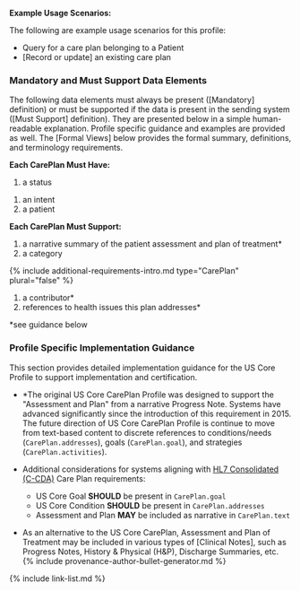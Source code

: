 **Example Usage Scenarios:**

The following are example usage scenarios for this profile:

-   Query for a care plan belonging to a Patient
-   [Record or update] an existing care plan

### Mandatory and Must Support Data Elements

The following data elements must always be present ([Mandatory] definition) or must be supported if the data is present in the sending system ([Must Support] definition). They are presented below in a simple human-readable explanation. Profile specific guidance and examples are provided as well. The [Formal Views] below provides the formal summary, definitions, and terminology requirements.

**Each CarePlan Must Have:**

1. a status
<!-- 1. a category -->
1. an intent
2. a patient

**Each CarePlan Must Support:**

1. a narrative summary of the patient assessment and plan of treatment*
2. <span class="bg-success" markdown="1">a category</span><!-- new-content -->
<!-- 1. a category code of "assess-plan" -->

{% include additional-requirements-intro.md type="CarePlan" plural="false" %}

1. a contributor*
2. <span class="bg-success" markdown="1">references to health issues this plan addresses*</span><!-- new-content -->

*see guidance below

### Profile Specific Implementation Guidance

This section provides detailed implementation guidance for the US Core Profile to support implementation and certification.

* <span class="bg-success" markdown="1">\*The original US Core CarePlan Profile was designed to support the "Assessment and Plan" from a narrative Progress Note. Systems have advanced significantly since the introduction of this requirement in 2015. The future direction of US Core CarePlan Profile is continue to move from text-based content to discrete references to conditions/needs (`CarePlan.addresses`), goals (`CarePlan.goal`), and strategies (`CarePlan.activities`).</span><!-- new-content -->

* Additional considerations for systems aligning with [HL7 Consolidated (C-CDA)](http://www.hl7.org/implement/standards/product_brief.cfm?product_id=492) Care Plan requirements:
    - US Core Goal **SHOULD** be present in `CarePlan.goal`
    - US Core Condition **SHOULD** be present in `CarePlan.addresses`
    - Assessment and Plan **MAY** be included as narrative in `CarePlan.text`
* As an alternative to the US Core CarePlan, Assessment and Plan of Treatment may be included in various types of [Clinical Notes], such as Progress Notes, History & Physical (H&P), Discharge Summaries, etc.
{% include provenance-author-bullet-generator.md %}

<!-- add this guidance if keeping assess-plan category -->
<!-- - <span class="bg-success" markdown="1"> Systems that always populate category = "AssessPlan" and always include CarePlan.addresses will consistently meet the USCDI data element requirements for both Care Plan and Assessment and Plan.</span>new-content -->

{% include link-list.md %}
